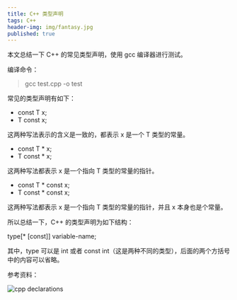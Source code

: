 ```yaml
---
title: C++ 类型声明
tags: C++
header-img: img/fantasy.jpg
published: true
---
```


本文总结一下 C++ 的常见类型声明，使用 gcc 编译器进行测试。

编译命令：

> gcc test.cpp -o test

常见的类型声明有如下：

+ const T x;
+ T const x;

这两种写法表示的含义是一致的，都表示 x 是一个 T 类型的常量。

+ const T * x;
+ T const * x;

这两种写法都表示 x 是一个指向 T 类型的常量的指针。

+ const T * const x;
+ T const * const x;

这两种写法都表示 x 是一个指向 T 类型的常量的指针，并且 x 本身也是个常量。

所以总结一下，C++ 的类型声明为如下结构：

type[* [const]] variable-name;

其中，type 可以是 int 或者 const int（这是两种不同的类型），后面的两个方括号中的内容可以省略。

参考资料：

![cpp declarations](http://en.cppreference.com/w/cpp/language/declarations)
